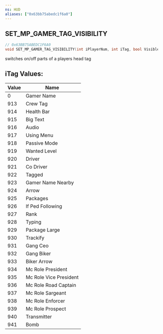 ```yaml
---
ns: HUD
aliases: ["0x63bb75abedc1f6a0"]
---
```

## SET_MP_GAMER_TAG_VISIBILITY

```c
// 0x63BB75ABEDC1F6A0
void SET_MP_GAMER_TAG_VISIBILITY(int iPlayerNum, int iTag, bool Visible, bool EvenInCars);
```

switches on/off parts of a players head tag

## iTag Values:
| Value | Name |
| --- | --- |
| 0 | Gamer Name |
| 913 | Crew Tag |
| 914 | Health Bar |
| 915 | Big Text |
| 916 | Audio |
| 917 | Using Menu |
| 918 | Passive Mode |
| 919 | Wanted Level |
| 920 | Driver |
| 921 | Co Driver |
| 922 | Tagged |
| 923 | Gamer Name Nearby |
| 924 | Arrow |
| 925 | Packages |
| 926 | If Ped Following |
| 927 | Rank |
| 928 | Typing |
| 929 | Package Large |
| 930 | Trackify |
| 931 | Gang Ceo |
| 932 | Gang Biker |
| 933 | Biker Arrow |
| 934 | Mc Role President |
| 935 | Mc Role Vice President |
| 936 | Mc Role Road Captain |
| 937 | Mc Role Sargeant |
| 938 | Mc Role Enforcer |
| 939 | Mc Role Prospect |
| 940 | Transmitter |
| 941 | Bomb |

